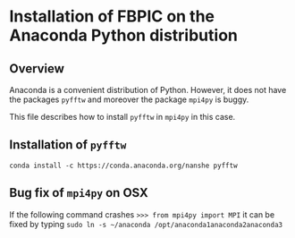 Installation of FBPIC  on the Anaconda Python distribution
=======================================

Overview
-------

Anaconda is a convenient distribution of Python. However, it does not
have the packages `pyfftw` and moreover the package `mpi4py` is buggy.

This file describes how to install `pyfftw` in `mpi4py` in this case.

Installation of `pyfftw`
-------------------

`
conda install -c https://conda.anaconda.org/nanshe pyfftw
`

Bug fix  of `mpi4py` on OSX
------------------------

If the following command crashes
`>>> from mpi4py import MPI`
it can be fixed by typing
`sudo ln -s ~/anaconda /opt/anaconda1anaconda2anaconda3`
